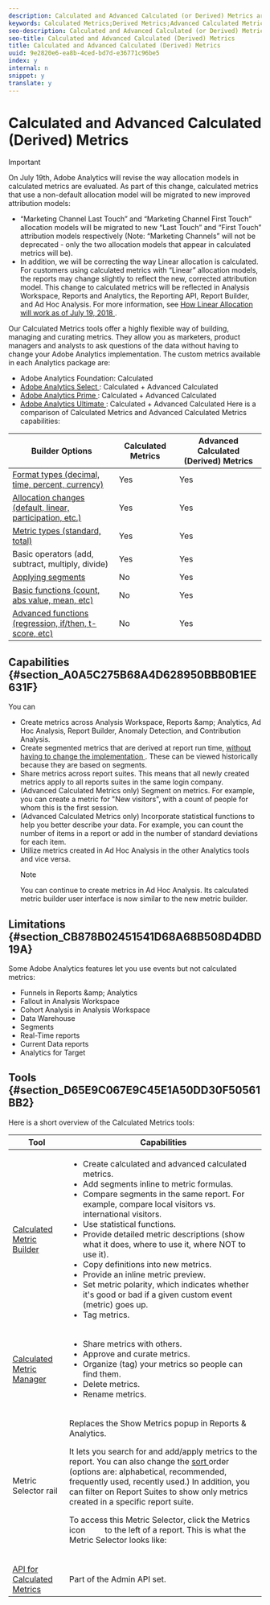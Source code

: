 ```yaml
---
description: Calculated and Advanced Calculated (or Derived) Metrics are custom metrics that you can create from existing metrics.
keywords: Calculated Metrics;Derived Metrics;Advanced Calculated Metrics
seo-description: Calculated and Advanced Calculated (or Derived) Metrics are custom metrics that you can create from existing metrics.
seo-title: Calculated and Advanced Calculated (Derived) Metrics
title: Calculated and Advanced Calculated (Derived) Metrics
uuid: 9e2820e6-ea8b-4ced-bd7d-e36771c96be5
index: y
internal: n
snippet: y
translate: y
---
```


# Calculated and Advanced Calculated (Derived) Metrics


>[!IMPORTANT]
>
>On July 19th, Adobe Analytics will revise the way allocation models in calculated metrics are evaluated. As part of this change, calculated metrics that use a non-default allocation model will be migrated to new improved attribution models:
>
>* “Marketing Channel Last Touch” and “Marketing Channel First Touch” allocation models will be migrated to new “Last Touch” and “First Touch” attribution models respectively (Note: “Marketing Channels” will not be deprecated - only the two allocation models that appear in calculated metrics will be).
>* In addition, we will be correcting the way Linear allocation is calculated. For customers using calculated metrics with “Linear” allocation models, the reports may change slightly to reflect the new, corrected attribution model. This change to calculated metrics will be reflected in Analysis Workspace, Reports and Analytics, the Reporting API, Report Builder, and Ad Hoc Analysis. For more information, see [ How Linear Allocation will work as of July 19, 2018 ](../c_calcmetrics_bucket/cm_workflow/cm_build_metrics/m_metric_type_alloc.md#section_EDBB2E14A6C248C5A79C0913C02D7CA1).




Our Calculated Metrics tools offer a highly flexible way of building, managing and curating metrics. They allow you as marketers, product managers and analysts to ask questions of the data without having to change your Adobe Analytics implementation. The custom metrics available in each Analytics package are: 

* Adobe Analytics Foundation: Calculated
* [ Adobe Analytics Select ](http://www.adobe.com/data-analytics-cloud/analytics/select.html): Calculated + Advanced Calculated
* [ Adobe Analytics Prime ](http://www.adobe.com/data-analytics-cloud/analytics/prime.html): Calculated + Advanced Calculated
* [ Adobe Analytics Ultimate ](http://www.adobe.com/data-analytics-cloud/analytics/ultimate.html): Calculated + Advanced Calculated
Here is a comparison of Calculated Metrics and Advanced Calculated Metrics capabilities: 

|  Builder Options  | Calculated Metrics  | Advanced Calculated (Derived) Metrics  |
|---|---|---|
|  [ Format types (decimal, time, percent, currency) ](../c_calcmetrics_bucket/cm_workflow/cm_build_metrics/cm_build_metrics.md#concept_5EC82A91EB9C44FC870326C85F9D0B18)  | Yes  | Yes  |
|  [ Allocation changes (default, linear, participation, etc.) ](../c_calcmetrics_bucket/cm_workflow/cm_build_metrics/m_metric_type_alloc.md#concept_B7A1FCFEFA9D4C4883208ACE8C9C8E5E)  | Yes  | Yes  |
|  [ Metric types (standard, total) ](../c_calcmetrics_bucket/cm_workflow/cm_build_metrics/m_metric_type_alloc.md#concept_B7A1FCFEFA9D4C4883208ACE8C9C8E5E)  | Yes  | Yes  |
|  Basic operators (add, subtract, multiply, divide)  | Yes  | Yes  |
|  [ Applying segments ](../c_calcmetrics_bucket/cm_workflow/cm_build_metrics/metrics_with_segments/metrics_with_segments.md#concept_21C77BD86E7E45E79AF030D8ED54DB3E)  | No  | Yes  |
|  [ Basic functions (count, abs value, mean, etc) ](../c_calcmetrics_bucket/cm_reference/cm_functions.md#concept_E3022D5EEEE145B69A23438BAF7016B2)  | No  | Yes  |
|  [ Advanced functions (regression, if/then, t-score, etc) ](../c_calcmetrics_bucket/cm_reference/cm_adv_functions.md#concept_A5FB9127D70F4E1AA02D1ACBF4F54174)  | No  | Yes  |


## Capabilities {#section_A0A5C275B68A4D628950BBB0B1EE631F}

You can 

* Create metrics across Analysis Workspace, Reports &amp;amp; Analytics, Ad Hoc Analysis, Report Builder, Anomaly Detection, and Contribution Analysis.
* Create segmented metrics that are derived at report run time, [ without having to change the implementation ](http://youtu.be/CuQTm9RaUpY). These can be viewed historically because they are based on segments.
* Share metrics across report suites. This means that all newly created metrics apply to all reports suites in the same login company.
* (Advanced Calculated Metrics only) Segment on metrics. For example, you can create a metric for "New visitors", with a count of people for whom this is the first session.
* (Advanced Calculated Metrics only) Incorporate statistical functions to help you better describe your data. For example, you can count the number of items in a report or add in the number of standard deviations for each item.
* Utilize metrics created in Ad Hoc Analysis in the other Analytics tools and vice versa. 
  >[!NOTE]
  >
  >You can continue to create metrics in Ad Hoc Analysis. Its calculated metric builder user interface is now similar to the new metric builder.


## Limitations {#section_CB878B02451541D68A68B508D4DBD19A}

Some Adobe Analytics features let you use events but not calculated metrics: 

* Funnels in Reports &amp;amp; Analytics
* Fallout in Analysis Workspace
* Cohort Analysis in Analysis Workspace
* Data Warehouse
* Segments
* Real-Time reports
* Current Data reports
* Analytics for Target

## Tools {#section_D65E9C067E9C45E1A50DD30F50561BB2}

Here is a short overview of the Calculated Metrics tools: 

<table id="table_520AFE97DB514958ABE23FD3C9CE0ABD"> 
 <thead> 
  <tr> 
   <th colname="col1" class="entry"> Tool </th> 
   <th colname="col2" class="entry"> Capabilities </th> 
  </tr> 
 </thead>
 <tbody> 
  <tr> 
   <td colname="col1"> <a href="../c_calcmetrics_bucket/cm_workflow/cm_build_metrics/cm_build_metrics.md#concept_5EC82A91EB9C44FC870326C85F9D0B18" format="dita" scope="local"> Calculated Metric Builder </a> </td> 
   <td colname="col2"> 
    <ul id="ul_E6F02AB9DF204C2F9A0AC92A31594B3E"> 
     <li id="li_A4A6E716374243A190C539A3F4A41C0C">Create calculated and advanced calculated metrics. </li> 
     <li id="li_C8C97BA4E227463E98077ABA5818FFC6">Add segments inline to metric formulas. </li> 
     <li id="li_8503D9E06A3C46569B5CDB4B90F72446">Compare segments in the same report. For example, compare local visitors vs. international visitors. </li> 
     <li id="li_4B528FDE1F96400DBA0D3276408FF919">Use statistical functions. </li> 
     <li id="li_C1162B1EA6784B8189A8A87E2B0DA79A">Provide detailed metric descriptions (show what it does, where to use it, where NOT to use it). </li> 
     <li id="li_DEA13F5E8BF94AF1B311C467FE6E2A74">Copy definitions into new metrics. </li> 
     <li id="li_8C21F55015D44910904202D2BF74221C">Provide an inline metric preview. </li> 
     <li id="li_3704F66C321C477F9D4F52E068C231BD">Set metric polarity, which indicates whether it's good or bad if a given custom event (metric) goes up. </li> 
     <li id="li_9D45319FA965476FB1C90DE8AA72BBD7">Tag metrics. </li> 
    </ul> </td> 
  </tr> 
  <tr> 
   <td colname="col1"> <a href="../c_calcmetrics_bucket/cm_workflow/cm_manager.md#concept_BA6815CB06D842D5825766396B691653" format="dita" scope="local"> Calculated Metric Manager </a> </td> 
   <td colname="col2"> 
    <ul id="ul_E4D20D5DD3904CC6A85785B5BD4C1B1E"> 
     <li id="li_E0B216BA1478406EB6212263DF71D85B">Share metrics with others. </li> 
     <li id="li_96EB16FAF3454211AAEF78EA5B08927F">Approve and curate metrics. </li> 
     <li id="li_3ADBD2428EAC4B0AA61222D87C3AF2B7">Organize (tag) your metrics so people can find them. </li> 
     <li id="li_726F3C3390744E49BA63606FE196880E">Delete metrics. </li> 
     <li id="li_F306BA4FA8AF4A6E987BA62634659A2F">Rename metrics. </li> 
    </ul> </td> 
  </tr> 
  <tr> 
   <td colname="col1"> Metric Selector rail </td> 
   <td colname="col2"> <p>Replaces the <span class="uicontrol"> Show Metrics </span> popup in Reports &amp; Analytics. </p> <p>It lets you search for and add/apply metrics to the report. You can also change the <a href="../c_calcmetrics_bucket/cm_workflow/cm_finding.md#concept_A09845053A934CB7B755391D76E76C08" format="dita" scope="local"> sort </a> order (options are: alphabetical, recommended, frequently used, recently used.) In addition, you can filter on Report Suites to show only metrics created in a specific report suite. </p> <p>To access this Metric Selector, click the Metrics icon <img placement="inline" href="assets/metrics_icon.png" width="30px" id="image_2C6F20B4E634486B95BACD4CA47EF991" /> to the left of a report. This is what the Metric Selector looks like: </p> <p style="text-align: center;"> <img placement="break" align="center" href="assets/metrics_rail.png" width="200px" id="image_379523E9AFEC4CF08D20C42C740AA358" /> </p> </td> 
  </tr> 
  <tr> 
   <td colname="col1"> <a href="https://marketing.adobe.com/developer/blog/new-calculated-metrics-and-the-apis" format="https" scope="external"> API for Calculated Metrics </a> </td> 
   <td colname="col2"> <p>Part of the Admin API set. </p> </td> 
  </tr> 
 </tbody> 
</table>

